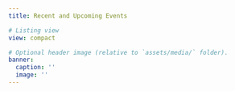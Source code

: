 ```yaml
---
title: Recent and Upcoming Events

# Listing view
view: compact

# Optional header image (relative to `assets/media/` folder).
banner:
  caption: ''
  image: ''
---
```


<br>
